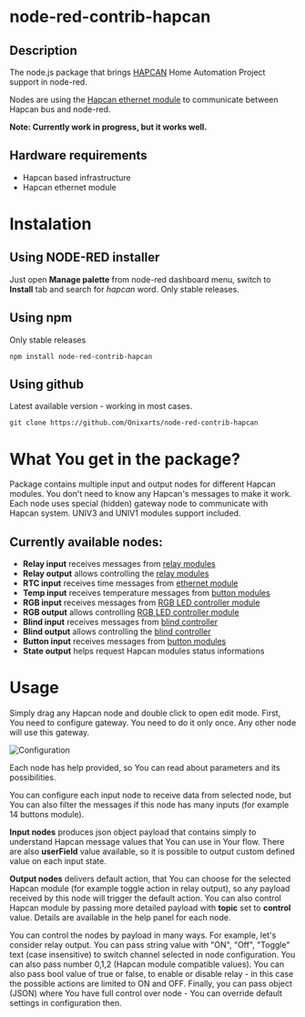 # node-red-contrib-hapcan

## Description

The node.js package that brings [HAPCAN](http://hapcan.com/) Home Automation Project support in node-red.

Nodes are using the [Hapcan ethernet module](http://hapcan.com/devices/universal/univ_3/univ_3-102-0-x/index.htm) to communicate between Hapcan bus and node-red.

**Note: Currently work in progress, but it works well.**

## Hardware requirements

- Hapcan based infrastructure
- Hapcan ethernet module

# Instalation
## Using NODE-RED installer

Just open **Manage palette** from node-red dashboard menu, switch to **Install** tab and search for *hapcan* word. Only stable releases.
## Using npm

Only stable releases

```npm install node-red-contrib-hapcan```

## Using github

Latest available version - working in most cases.

```git clone https://github.com/Onixarts/node-red-contrib-hapcan```

# What You get in the package?

Package contains multiple input and output nodes for different Hapcan modules. You don't need to know any Hapcan's messages to make it work. 
Each node uses special (hidden) gateway node to communicate with Hapcan system. UNIV3 and UNIV1 modules support included.

## Currently available nodes:

- **Relay input** receives messages from [relay modules](http://hapcan.com/devices/universal/univ_3/univ_3-2-x-x.htm)
- **Relay output** allows controlling the [relay modules](http://hapcan.com/devices/universal/univ_3/univ_3-2-x-x.htm)
- **RTC input** receives time messages from [ethernet module](http://hapcan.com/devices/universal/univ_3/univ_3-102-0-x/index.htm)
- **Temp input** receives temperature messages from [button modules](http://hapcan.com/devices/universal/univ_3/univ_3-4-x-x.htm)
- **RGB input** receives messages from [RGB LED controller module](http://hapcan.com/devices/universal/univ_3/univ_3-8-0-x/index.htm)
- **RGB output** allows controlling [RGB LED controller module](http://hapcan.com/devices/universal/univ_3/univ_3-8-0-x/index.htm)
- **Blind input** receives messages from [blind controller](http://hapcan.com/devices/universal/univ_3/univ_3-7-0-x/index.htm)
- **Blind output** allows controlling the [blind controller](http://hapcan.com/devices/universal/univ_3/univ_3-7-0-x/index.htm)
- **Button input** receives messages from [button modules](http://hapcan.com/devices/universal/univ_3/univ_3-1-x-x.htm)
- **State output** helps request Hapcan modules status informations

# Usage

Simply drag any Hapcan node and double click to open edit mode. First, You need to configure gateway. You need to do it only once. Any other node will use this gateway.

![Configuration](/img/node-red-contrib-hapcan-configuration.png)

Each node has help provided, so You can read about parameters and its possibilities.

You can configure each input node to receive data from selected node, but You can also filter the messages if this node has many inputs (for example 14 buttons module).

**Input nodes** produces json object payload that contains simply to understand Hapcan message values that You can use in Your flow. There are also **userField** value available, so it is possible to output custom defined value on each input state.

**Output nodes** delivers default action, that You can choose for the selected Hapcan module (for example toggle action in relay output), so any payload received by this node will trigger the default action.
You can also control Hapcan module by passing more detailed payload with **topic** set to **control** value. Details are available in the help panel for each node.

You can control the nodes by payload in many ways. For example, let's consider relay output. You can pass string value with "ON", "Off", "Toggle" text (case insensitive) to switch channel selected in node configuration. You can also pass number 0,1,2 (Hapcan module compatible values). You can also pass bool value of true or false, to enable or disable relay - in this case the possible actions are limited to ON and OFF.
Finally, you can pass object (JSON) where You have full control over node - You can override default settings in configuration then.
